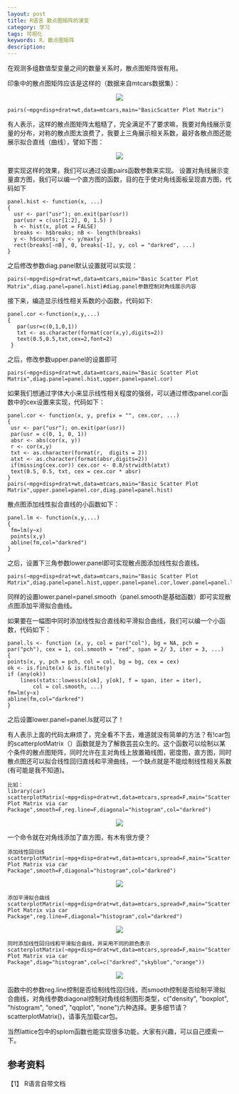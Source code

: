 ```yaml
---
layout: post
title: R语言 散点图矩阵的演变
category: 学习
tags: 可视化
keywords: R，散点图矩阵
description: 
---
```


在观测多组数值型变量之间的数量关系时，散点图矩阵很有用。

印象中的散点图矩阵应该是这样的（数据来自mtcars数据集）：

<div align="center"><img src="http://7xo51k.com1.z0.glb.clouddn.com/smSM.png-wx"  ></div>

    pairs(~mpg+disp+drat+wt,data=mtcars,main="BasicScatter Plot Matrix")

有人表示，这样的散点图矩阵太粗糙了，完全满足不了要求嘛，我要对角线展示变量的分布，对称的散点图太浪费了，我要上三角展示相关系数，最好各散点图还能展示拟合直线（曲线），譬如下图：

<div align="center"><img src="http://7xo51k.com1.z0.glb.clouddn.com/smMerge2%20-%20副本.png-wx"  ></div>

要实现这样的效果，我们可以通过设置pairs函数参数来实现。
设置对角线展示变量直方图，我们可以编一个直方图的函数，目的在于使对角线面板呈现直方图，代码如下

    panel.hist <- function(x, ...)
    {
      usr <- par("usr"); on.exit(par(usr))
      par(usr = c(usr[1:2], 0, 1.5) )
      h <- hist(x, plot = FALSE)
      breaks <- h$breaks; nB <- length(breaks)
      y <- h$counts; y <- y/max(y)
      rect(breaks[-nB], 0, breaks[-1], y, col = "darkred", ...)
    }

之后修改参数diag.panel默认设置就可以实现：

    pairs(~mpg+disp+drat+wt,data=mtcars,main="Basic Scatter Plot Matrix",diag.panel=panel.hist)#diag.panel参数控制对角线展示内容

接下来，编造显示线性相关系数的小函数，代码如下:

    panel.cor <-function(x,y,...)
    {
       par(usr=c(0,1,0,1))
       txt <- as.character(format(cor(x,y),digits=2))
       text(0.5,0.5,txt,cex=2,font=2)
     }

之后，修改参数upper.panel的设置即可

    pairs(~mpg+disp+drat+wt,data=mtcars,main="Basic Scatter Plot Matrix",diag.panel=panel.hist,upper.panel=panel.cor)

如果我们想通过字体大小来显示线性相关程度的强弱，可以通过修改panel.cor函数中的cex设置来实现，代码如下：

    panel.cor <- function(x, y, prefix = "", cex.cor, ...)
    {
     usr <- par("usr"); on.exit(par(usr))
     par(usr = c(0, 1, 0, 1))
     absr <- abs(cor(x, y))
     r <- cor(x,y)
     txt <- as.character(format(r,  digits = 2))
     atxt <- as.character(format(absr,digits=2))
     if(missing(cex.cor)) cex.cor <- 0.8/strwidth(atxt)
     text(0.5, 0.5, txt, cex = cex.cor * absr)
    }
    pairs(~mpg+disp+drat+wt,data=mtcars,main="Basic Scatter Plot Matrix",upper.panel=panel.cor,diag.panel=panel.hist)

散点图添加线性拟合直线的小函数如下：

    panel.lm <- function(x,y,...)
    {
     fm=lm(y~x)
     points(x,y)
     abline(fm,col="darkred")
    }

之后，设置下三角参数lower.panel即可实现散点图添加线性拟合直线。

    pairs(~mpg+disp+drat+wt,data=mtcars,main="Basic Scatter Plot Matrix",diag.panel=panel.hist,upper.panel=panel.cor,lower.panel=panel.lm)

同样的设置lower.panel=panel.smooth（panel.smooth是基础函数）即可实现散点图添加平滑拟合曲线。

如果要在一幅图中同时添加线性拟合直线和平滑拟合曲线，我们可以编一个小函数，代码如下：

    panel.ls <- function (x, y, col = par("col"), bg = NA, pch = par("pch"), cex = 1, col.smooth = "red", span = 2/ 3, iter = 3, ...) 
    {
    points(x, y, pch = pch, col = col, bg = bg, cex = cex)
    ok <- is.finite(x) & is.finite(y)
    if (any(ok)) 
        lines(stats::lowess(x[ok], y[ok], f = span, iter = iter), 
            col = col.smooth, ...)
    fm=lm(y~x)
    abline(fm,col="darkred")
    }

之后设置lower.panel=panel.ls就可以了！

有人表示上面的代码太麻烦了，完全看不下去，难道就没有简单的方法？有!car包的scatterplotMatrix（）函数就是为了解救芸芸众生的。这个函数可以绘制以某个条件的散点图矩阵，同时允许在主对角线上放置箱线图，密度图，直方图，同时散点图还可以拟合线性回归直线和平滑曲线，一个缺点就是不能绘制线性相关系数(有可能是我不知道)。
  
    比如：
    library(car)	
    scatterplotMatrix(~mpg+disp+drat+wt,data=mtcars,spread=F,main="Scatter Plot Matrix via car Package",smooth=F,reg.line=F,diagonal="histogram",col="darkred")

<div align="center"><img src="http://7xo51k.com1.z0.glb.clouddn.com/smHIS.png-wx"  ></div>

一个命令就在对角线添加了直方图，有木有很方便？

    添加线性回归线
    scatterplotMatrix(~mpg+disp+drat+wt,data=mtcars,spread=F,main="Scatter Plot Matrix via car Package",smooth=F,diagonal="histogram",col="darkred")

<div align="center"><img src="http://7xo51k.com1.z0.glb.clouddn.com/smLM.png-wx"  ></div>

    添加平滑拟合曲线
    scatterplotMatrix(~mpg+disp+drat+wt,data=mtcars,spread=F,main="Scatter Plot Matrix via car Package",reg.line=F,diagonal="histogram",col="darkred")

<div align="center"><img src="http://7xo51k.com1.z0.glb.clouddn.com/smSL.png-wx"  ></div>

    同时添加线性回归线和平滑拟合曲线，并采用不同的颜色表示
    scatterplotMatrix(~mpg+disp+drat+wt,data=mtcars,spread=F,main="Scatter Plot Matrix via car Package",diag="histogram",col=c("darkred","skyblue","orange"))

<div align="center"><img src="http://7xo51k.com1.z0.glb.clouddn.com/smSL.png-wx"  ></div>

函数中的参数reg.line控制是否绘制线性回归线，而smooth控制是否绘制平滑拟合曲线，对角线参数diagonal控制对角线绘制图形类型，c("density", "boxplot", "histogram", "oned", "qqplot", "none")六种选择。更多细节请？scatterplotMatrix()，请事先加载car包。

当然lattice包中的splom函数也能实现很多功能，大家有兴趣，可以自己摸索一下。

## 参考资料

【1】 R语言自带文档